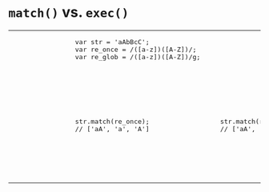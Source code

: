 # `match()` vs. `exec()`

<table>
	<tr>
		<td colspan="4" align="left">
			<pre>
				var str = 'aAbBcC';
				var re_once = /([a-z])([A-Z])/;
				var re_glob = /([a-z])([A-Z])/g;
			</pre>
		</td>
	</tr>
	<tr>
		<td>
			<pre>
				str.match(re_once);
				// ['aA', 'a', 'A']
			</pre>
		</td>
		<td>
			<pre>
				str.match(re_glob);
				// ['aA', 'bB', 'cC']
			</pre>
		</td>
		<td>
			<pre>
				re_once.exec(str);
				// ['aA', 'a', 'A']
				re_once.exec(str);
				// ['aA', 'a', 'A']
				// ...
			</pre>
		</td>
		<td>
			<pre>
				re_glob.exec(str);
				// ['aA', 'a', 'A']
				re_glob.exec(str);
				// ['bB', 'b', 'B']
				re_glob.exec(str);
				// ['cC', 'c', 'C']
				re_glob.exec(str);
				// null
				re_glob.exec(str);
				// ['aA', 'a', 'A']
				// ...
			</pre>
		</td>
	</tr>
</table>
